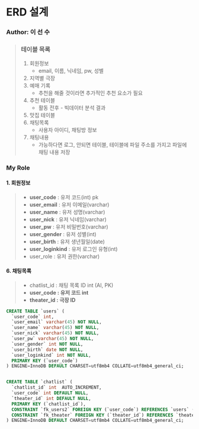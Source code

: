 # ERD 설계

### Author: 이 선 수 

> ### 테이블 목록 
>
> 1. 회원정보 
>    - email, 이름, 닉네임, pw, 성별
> 2. 지역별 극장
> 3. 예매 기록 
>    - 추천을 해줄 것이라면 추가적인 추천 요소가 필요
> 4. 추천 테이블
>    - 활동 전후 - 빅데이터 분석 결과
> 5. 맛집 테이블
> 6. 채팅목록 
>    - 사용자 아이디, 채팅방 정보
> 7. 채팅내용
>    - 가능하다면 로그, 안되면 테이블, 테이블에 파일 주소를 가지고 파일에 채팅 내용 저장

### My Role



#### 1. 회원정보

> - **user_code** : 유저 코드(int) pk
> - **user_email** : 유저 이메일(varchar)
> - **user_name** : 유저 성명(varchar)
> - **user_nick** : 유저 닉네임(varchar)
> - **user_pw** : 유저 비밀번호(varchar)
> - **user_gender** : 유저 성별(int)
> - **user_birth** : 유저 생년월일(date)
> - **user_loginkind** : 유저 로그인 유형(int)
> - user_role : 유저 권한(varchar)



#### 6. 채팅목록

> - chatlist_id : 채팅 목록 ID int (AI, PK)
> - **user_code : 유저 코드 int** 
> - **theater_id : 극장 ID** 



```sql
CREATE TABLE `users` (
  `user_code` int,
  `user_email` varchar(45) NOT NULL,
  `user_name` varchar(45) NOT NULL,
  `user_nick` varchar(45) NOT NULL,
  `user_pw` varchar(45) NOT NULL,
  `user_gender` int NOT NULL,
  `user_birth` date NOT NULL,
  `user_loginkind` int NOT NULL,
  PRIMARY KEY (`user_code`)
) ENGINE=InnoDB DEFAULT CHARSET=utf8mb4 COLLATE=utf8mb4_general_ci;


CREATE TABLE `chatlist` (
  `chatlist_id` int  AUTO_INCREMENT,
  `user_code` int DEFAULT NULL,
  `theater_id` int DEFAULT NULL,
  PRIMARY KEY (`chatlist_id`),
  CONSTRAINT `fk_users2` FOREIGN KEY (`user_code`) REFERENCES `users` (`user_code`) on delete cascade,
  CONSTRAINT `fk_theater` FOREIGN KEY (`theater_id`) REFERENCES `theaters` (`theater_id`) on delete cascade
) ENGINE=InnoDB DEFAULT CHARSET=utf8mb4 COLLATE=utf8mb4_general_ci;

```



